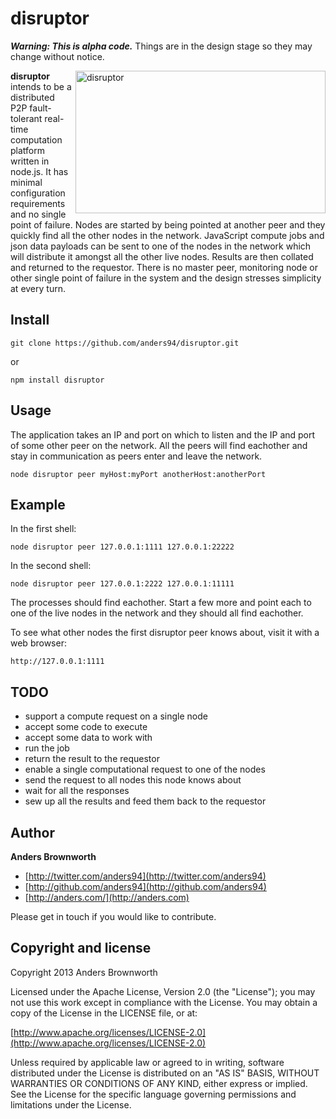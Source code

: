disruptor
=========

***Warning: This is alpha code.*** Things are in the design stage so they may change without notice.

<img src="http://anders.com/1offs/disruptor.png" width="400" height="228" alt="disruptor" align="right" />

**disruptor** intends to be a distributed P2P fault-tolerant real-time computation platform written in 
node.js. It has minimal configuration requirements and no single point of failure. Nodes are started 
by being pointed at another peer and they quickly find all the other nodes in the network. JavaScript
compute jobs and json data payloads can be sent to one of the nodes in the network which will distribute
it amongst all the other live nodes. Results are then collated and returned to the requestor. There 
is no master peer, monitoring node or other single point of failure in the system and the design 
stresses simplicity at every turn.

Install
-----
    git clone https://github.com/anders94/disruptor.git

or

    npm install disruptor

Usage
-----
The application takes an IP and port on which to listen and the IP and port of some other peer 
on the network. All the peers will find eachother and stay in communication as peers enter and
leave the network.

    node disruptor peer myHost:myPort anotherHost:anotherPort

Example
-------
In the first shell:

    node disruptor peer 127.0.0.1:1111 127.0.0.1:22222

In the second shell:

    node disruptor peer 127.0.0.1:2222 127.0.0.1:11111

The processes should find eachother. Start a few more and point each to one of the live nodes in 
the network and they should all find eachother.

To see what other nodes the first disruptor peer knows about, visit it with a web browser:

    http://127.0.0.1:1111

TODO
----
* support a compute request on a single node
 * accept some code to execute
 * accept some data to work with
 * run the job
 * return the result to the requestor
* enable a single computational request to one of the nodes
 * send the request to all nodes this node knows about
 * wait for all the responses
 * sew up all the results and feed them back to the requestor

Author
------
**Anders Brownworth**

+ [http://twitter.com/anders94](http://twitter.com/anders94)
+ [http://github.com/anders94](http://github.com/anders94)
+ [http://anders.com/](http://anders.com)

Please get in touch if you would like to contribute.

Copyright and license
---------------------
Copyright 2013 Anders Brownworth

Licensed under the Apache License, Version 2.0 (the "License"); you may not use this work except 
in compliance with the License. You may obtain a copy of the License in the LICENSE file, or at:

  [http://www.apache.org/licenses/LICENSE-2.0](http://www.apache.org/licenses/LICENSE-2.0)

Unless required by applicable law or agreed to in writing, software distributed under the 
License is distributed on an "AS IS" BASIS, WITHOUT WARRANTIES OR CONDITIONS OF ANY KIND, either 
express or implied. See the License for the specific language governing permissions and
limitations under the License.
